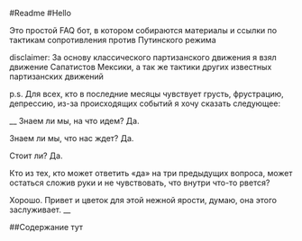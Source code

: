 #Readme #Hello


Это простой FAQ бот, в котором собираются материалы и ссылки по тактикам сопротивления против Путинского режима

disclaimer:
За основу классического партизанского движения я взял движение Сапатистов Мексики, а так же тактики других известных партизанских движений




p.s. Для всех, кто в последние месяцы чувствует грусть, фрустрацию, депрессию, из-за происходящих событий я хочу сказать следующее:

__
Знаем ли мы, на что идем? Да.

Знаем ли мы, что нас ждет? Да.

Стоит ли? Да.

Кто из тех, кто может ответить «да» на три предыдущих вопроса, может остаться сложив руки и не чувствовать, что внутри что-то рвется? 

Хорошо. Привет и цветок для этой нежной ярости, думаю, она этого заслуживает. 
__


##Содержание тут